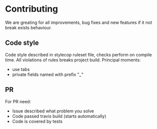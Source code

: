 # Contributing
We are greating for all improvements, bug fixes and new features if it not break exists behaviour.

## Code style
Code style described in stylecop ruleset file, checks perform on compile time. All violations of rules breaks project build.
Principal moments:
* use tabs
* private fields named with prefix "_"

## PR
For PR need:
* Issue described what problem you solve
* Code passed travis build (starts automatically)
* Code is covered by tests
